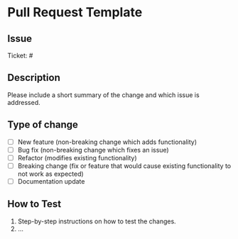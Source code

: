 # Pull Request Template

## Issue

Ticket: #

## Description

Please include a short summary of the change and which issue is addressed.

## Type of change

- [ ] New feature (non-breaking change which adds functionality)
- [ ] Bug fix (non-breaking change which fixes an issue)
- [ ] Refactor (modifies existing functionality)
- [ ] Breaking change (fix or feature that would cause existing functionality to not work as expected)
- [ ] Documentation update

## How to Test

1. Step-by-step instructions on how to test the changes.
2. ...
